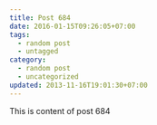```yaml
---
title: Post 684
date: 2016-01-15T09:26:05+07:00
tags:
  - random post
  - untagged
category:
  - random post
  - uncategorized
updated: 2013-11-16T19:01:30+07:00
---
```

This is content of post 684